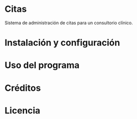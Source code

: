 # Citas
Sistema de administración de citas para un consultorio clínico.

# Instalación y configuración

# Uso del programa

# Créditos

# Licencia
